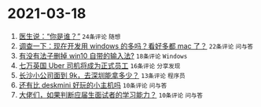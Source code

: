 # 2021-03-18

1. [医生说：“你是谁？”](https://www.v2ex.com/t/762659) `24条评论` `随想`
1. [调查一下：现在开发用 windows 的多吗？看好多都 mac 了？](https://www.v2ex.com/t/762674) `22条评论` `问与答`
1. [有没有法子删掉 win10 自带的输入法?](https://www.v2ex.com/t/762662) `18条评论` `Windows`
1. [七万英国 Uber 司机将成为正式员工](https://www.v2ex.com/t/762671) `16条评论` `分享发现`
1. [长沙小公司面到 9k，去深圳能拿多少？](https://www.v2ex.com/t/762681) `13条评论` `程序员`
1. [还有比 deskmini 好玩的小主机吗](https://www.v2ex.com/t/762666) `10条评论` `问与答`
1. [大佬们，如果判断应届生面试者的学习能力？](https://www.v2ex.com/t/762661) `10条评论` `问与答`
